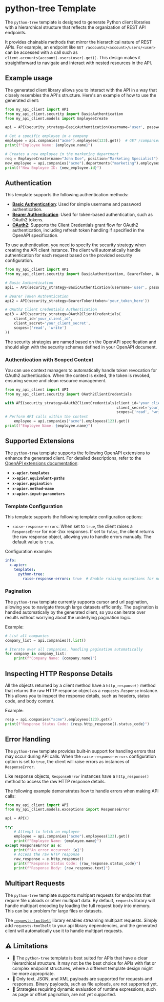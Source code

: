 # python-tree Template

The `python-tree` template is designed to generate Python client libraries with a hierarchical structure that reflects the organization of REST API endpoints.

It provides chainable methods that mirror the hierarchical nature of REST APIs. For example, an endpoint like `GET /accounts/<account>/users/<user>` can be accessed with a call such as `client.accounts(account).users(user).get()`. This design makes it straightforward to navigate and interact with nested resources in the API.

## Example usage
The generated client library allows you to interact with the API in a way that closely resembles the API's structure. Here's an example of how to use the generated client:

```python
from my_api_client import API
from my_api_client.security import BasicAuthentication
from my_api_client.models import EmployeeCreate

api = API(security_strategy=BasicAuthentication(username='user', password='pass'))

# Get a specific employee in a company
employee = api.companies("acme").employees(123).get()  # GET /companies/acme/employees/123
print(f"Employee Name: {employee.name}")

# Creates a new employee in the marketing department
req = EmployeeCreate(name="John Doe", position="Marketing Specialist")
new_employee = api.companies("acme").departments("marketing").employees().post(req)
print(f"New Employee ID: {new_employee.id}")
```

## Authentication

This template supports the following authentication methods:
- [**Basic Authentication**](https://swagger.io/docs/specification/v3_0/authentication/basic-authentication/): Used for simple username and password authentication.
- [**Bearer Authentication**](https://swagger.io/docs/specification/v3_0/authentication/bearer-authentication/): Used for token-based authentication, such as OAuth2 tokens.
- [**OAuth2**](https://swagger.io/docs/specification/v3_0/authentication/oauth2/): Supports the Client Credentials grant flow for OAuth2 authentication, including refresh token handling if specified in the OpenAPI specification.

To use authentication, you need to specify the security strategy when creating the API client instance. The client will automatically handle authentication for each request based on the provided security configuration.
```python
from my_api_client import API
from my_api_client.security import BasicAuthentication, BearerToken, OAuth2ClientCredentials

# Basic Authentication
api1 = API(security_strategy=BasicAuthentication(username='user', password='pass'))

# Bearer Token Authentication
api2 = API(security_strategy=BearerToken(token='your_token_here'))

# OAuth2 Client Credentials Authentication
api3 = API(security_strategy=OAuth2ClientCredentials(
    client_id='your_client_id',
    client_secret='your_client_secret',
    scopes=['read', 'write']
))
```

The security strategies are named based on the OpenAPI specification and should align with the security schemes defined in your OpenAPI document.

### Authentication with Scoped Context

You can use context managers to automatically handle token revocation for OAuth2 authentication. When the context is exited, the token is revoked, ensuring secure and clean resource management.

```python
from my_api_client import API
from my_api_client.security import OAuth2ClientCredentials

with API(security_strategy=OAuth2ClientCredentials(client_id='your_client_id',
                                                   client_secret='your_client_secret',
                                                   scopes=['read', 'write'])) as api:
# Perform API calls within the context
    employee = api.companies("acme").employees(123).get()
print(f"Employee Name: {employee.name}")
```


## Supported Extensions

The `python-tree` template supports the following OpenAPI extensions to enhance the generated client. For detailed descriptions, refer to the [OpenAPI extensions documentation](../extensions/README.md):
- **`x-apier.templates`**
- **`x-apier.equivalent-paths`**
- **`x-apier.pagination`**
- **`x-apier.method-name`**
- **`x-apier.input-parameters`**

### Template Configuration

This template supports the following template configuration options:
- `raise-response-errors`: When set to `true`, the client raises a `ResponseError` for non-2xx responses. If set to `false`, the client returns the raw response object, allowing you to handle errors manually. The default value is `true`.

Configuration example:
```yaml
info:
  x-apier:
    templates:
      python-tree:
        raise-response-errors: true  # Enable raising exceptions for non-2xx responses
```

### Pagination

The `python-tree` template currently supports cursor and url pagination, allowing you to navigate through large datasets efficiently. The pagination is handled automatically by the generated client, so you can iterate over results without worrying about the underlying pagination logic.

Example:
```python
# List all companies
company_list = api.companies().list()

# Iterate over all companies, handling pagination automatically
for company in company_list:
    print(f"Company Name: {company.name}")
```

## Inspecting HTTP Response Details

All the objects returned by a client method have a `http_response()` method that returns the raw HTTP response object as a `requests.Response` instance. This allows you to inspect the response details, such as headers, status code, and body content.

Example:
```python
resp = api.companies("acme").employees(123).get()
print(f"Response Status Code: {resp.http_response().status_code}")
```

## Error Handling

The `python-tree` template provides built-in support for handling errors that may occur during API calls. When the `raise-response-errors` configuration option is set to `true`, the client will raise errors as instances of `ResponseError`.

Like response objects, `ResponseError` instances have a `http_response()` method to access the raw HTTP response details.

The following example demonstrates how to handle errors when making API calls:

```python
from my_api_client import API
from my_api_client.models.exceptions import ResponseError

api = API()

try:
    # Attempt to fetch an employee
    employee = api.companies("acme").employees(123).get()
    print(f"Employee Name: {employee.name}")
except ResponseError as e:
    print(f"An error occurred: {e}")
    # Access the raw HTTP response
    raw_response = e.http_response()
    print(f"Response Status Code: {raw_response.status_code}")
    print(f"Response Body: {raw_response.text}")
```

## Multipart Requests

The `python-tree` template supports multipart requests for endpoints that require file uploads or other multipart data. By default, `requests` library will handle multipart encoding by loading the full request body into memory. This can be a problem for large files or datasets.

The [`requests-toolbelt`](https://github.com/requests/toolbelt) library enables streaming multipart requests. Simply add `requests-toolbelt` to your api library dependencies, and the generated client will automatically use it to handle multipart requests.

## ⚠️ Limitations

- 🧬 The `python-tree` template is best suited for APIs that have a clear hierarchical structure. It may not be the best choice for APIs with flat or complex endpoint structures, where a different template design might be more appropriate.
- 💾 Only text, JSON, and XML payloads are supported for requests and responses. Binary payloads, such as file uploads, are not supported yet.
- 🧭 Strategies requiring dynamic evaluation of runtime expressions, such as page or offset pagination, are not yet supported.